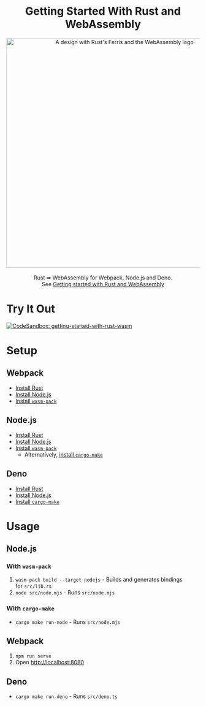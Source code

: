<h1 align="center">Getting Started With Rust and WebAssembly</h1>

<p align="center">
  <img width="600" alt="A design with Rust's Ferris and the WebAssembly logo" src=https://github.com/grafbase/getting-started-with-rust-wasm/assets/14347895/384e5505-d68d-466a-a280-5fd95eb52853" /><br /><br />
  Rust ➡ WebAssembly for Webpack, Node.js and Deno.<br />See <a href="https://grafbase.com/blog/getting-started-with-rust-and-webassembly">Getting started with Rust and WebAssembly</a>
</p>

# Try It Out

<a href="https://codesandbox.io/p/sandbox/github/grafbase/getting-started-with-rust-wasm"><img alt="CodeSandbox: getting-started-with-rust-wasm" src="https://img.shields.io/badge/CodeSandbox-getting--started--with--rust--wasm-866eff?labelColor=343434" /></a>

# Setup

## Webpack

- [Install Rust](https://www.rust-lang.org/learn/get-started)
- [Install Node.js](https://nodejs.org/)
- [Install `wasm-pack`](https://rustwasm.github.io/wasm-pack/installer/)

## Node.js

- [Install Rust](https://www.rust-lang.org/learn/get-started)
- [Install Node.js](https://nodejs.org/)
- [Install `wasm-pack`](https://rustwasm.github.io/wasm-pack/installer/)
  - Alternatively, [install `cargo-make`](https://github.com/sagiegurari/cargo-make#installation)

## Deno

- [Install Rust](https://www.rust-lang.org/learn/get-started)
- [Install Node.js](https://nodejs.org/)
- [Install `cargo-make`](https://github.com/sagiegurari/cargo-make#installation)

# Usage

## Node.js

### With `wasm-pack`

1. `wasm-pack build --target nodejs` - Builds and generates bindings for `src/lib.rs`
2. `node src/node.mjs` - Runs `src/node.mjs`

### With `cargo-make`

- `cargo make run-node` - Runs `src/node.mjs`

## Webpack

1. `npm run serve`
2. Open [http://localhost:8080](http://localhost:8080/)

## Deno

- `cargo make run-deno` - Runs `src/deno.ts`
